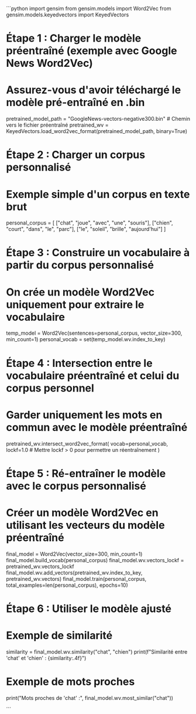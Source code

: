 ´´´python
import gensim
from gensim.models import Word2Vec
from gensim.models.keyedvectors import KeyedVectors

# Étape 1 : Charger le modèle préentraîné (exemple avec Google News Word2Vec)
# Assurez-vous d'avoir téléchargé le modèle pré-entraîné en .bin
pretrained_model_path = "GoogleNews-vectors-negative300.bin"  # Chemin vers le fichier préentraîné
pretrained_wv = KeyedVectors.load_word2vec_format(pretrained_model_path, binary=True)

# Étape 2 : Charger un corpus personnalisé
# Exemple simple d'un corpus en texte brut
personal_corpus = [
    ["chat", "joue", "avec", "une", "souris"],
    ["chien", "court", "dans", "le", "parc"],
    ["le", "soleil", "brille", "aujourd'hui"]
]

# Étape 3 : Construire un vocabulaire à partir du corpus personnalisé
# On crée un modèle Word2Vec uniquement pour extraire le vocabulaire
temp_model = Word2Vec(sentences=personal_corpus, vector_size=300, min_count=1)
personal_vocab = set(temp_model.wv.index_to_key)

# Étape 4 : Intersection entre le vocabulaire préentraîné et celui du corpus personnel
# Garder uniquement les mots en commun avec le modèle préentraîné
pretrained_wv.intersect_word2vec_format(
    vocab=personal_vocab,
    lockf=1.0  # Mettre lockf > 0 pour permettre un réentraînement
)

# Étape 5 : Ré-entraîner le modèle avec le corpus personnalisé
# Créer un modèle Word2Vec en utilisant les vecteurs du modèle préentraîné
final_model = Word2Vec(vector_size=300, min_count=1)
final_model.build_vocab(personal_corpus)
final_model.wv.vectors_lockf = pretrained_wv.vectors_lockf
final_model.wv.add_vectors(pretrained_wv.index_to_key, pretrained_wv.vectors)
final_model.train(personal_corpus, total_examples=len(personal_corpus), epochs=10)

# Étape 6 : Utiliser le modèle ajusté
# Exemple de similarité
similarity = final_model.wv.similarity("chat", "chien")
print(f"Similarité entre 'chat' et 'chien' : {similarity:.4f}")

# Exemple de mots proches
print("Mots proches de 'chat' :", final_model.wv.most_similar("chat"))

´´´
